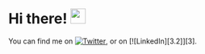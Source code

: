 
# Hi there! <img src="https://raw.githubusercontent.com/MartinHeinz/MartinHeinz/master/wave.gif" width="30px">

<!-- Actual text -->

You can find me on [![Twitter][1.2]][1], or on [![LinkedIn][3.2]][3].

<!-- Icons -->

[1.2]: https://mk0hootsuiteblof6bud.kinstacdn.com/wp-content/uploads/2018/09/glyph-logo_May2016-310x310.png![image](https://user-images.githubusercontent.com/66035199/132856588-2cd9ef96-2f40-4cd6-8eac-0ab64316996e.png)
 (instgram icon without padding)
[2.2]: https://raw.githubusercontent.com/MartinHeinz/MartinHeinz/master/linkedin-3-16.png (LinkedIn icon without padding)

<!-- Links to your social media accounts -->

[1]: https://www.instagram.com/aleksei_gmirko/
[2]: https://www.linkedin.com/in/alexey-gmirko-5606071aa/



<!--
**AlexeyGrk/AlexeyGrk** is a ✨ _special_ ✨ repository because its `README.md` (this file) appears on your GitHub profile.

Here are some ideas to get you started:

- 🔭 I’m currently working on ...
- 🌱 I’m currently learning ...
- 👯 I’m looking to collaborate on ...
- 🤔 I’m looking for help with ...
- 💬 Ask me about ...
- 📫 How to reach me: ...
- 😄 Pronouns: ...
- ⚡ Fun fact: ...

-->
